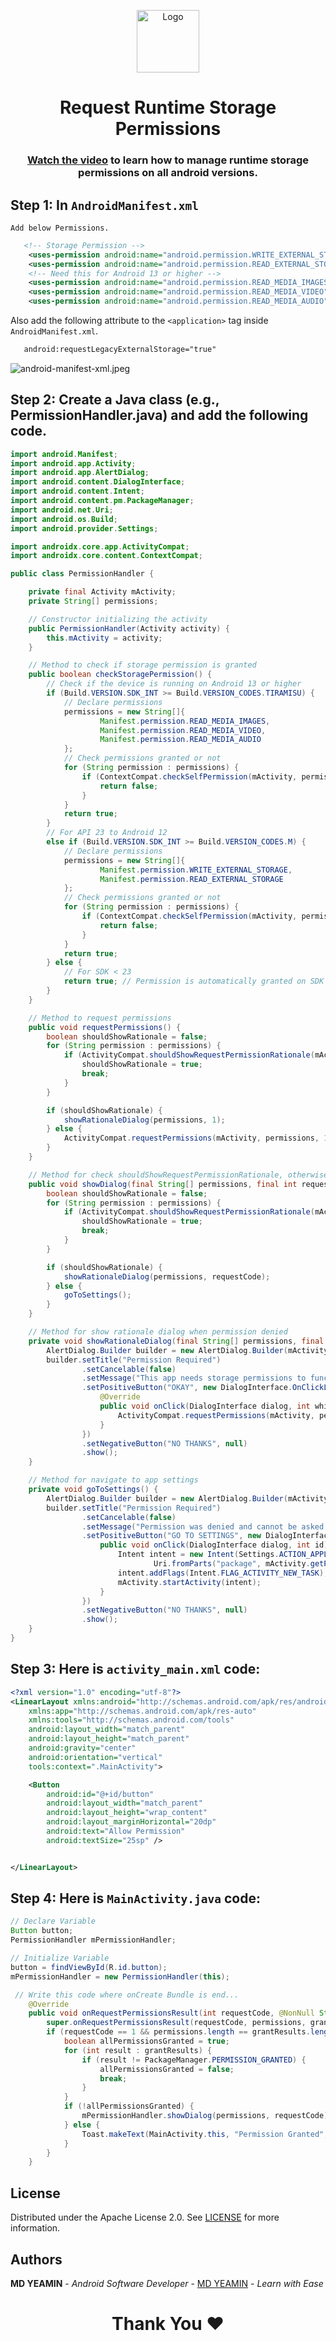 <p align="center">
  <a href="https://github.com/i-rin-eam">
    <img src="https://avatars.githubusercontent.com/u/154800878?s=400&u=5d18880cc28646190a19a971bfcdbc54644eab07&v=4" alt="Logo" width="100" height="100">
  </a> 
<h1 align='center'>Request Runtime Storage Permissions</h1>
<h3 align='center'>
    <a href="https://www.youtube.com/@LearnWithYeamin">Watch the video</a> to learn how to manage runtime storage permissions on all android versions.
</h3>
</p>

## Step 1: In `AndroidManifest.xml` <br>

`Add below Permissions.`
```xml
   <!-- Storage Permission -->
    <uses-permission android:name="android.permission.WRITE_EXTERNAL_STORAGE" />
    <uses-permission android:name="android.permission.READ_EXTERNAL_STORAGE" />
    <!-- Need this for Android 13 or higher -->
    <uses-permission android:name="android.permission.READ_MEDIA_IMAGES" />
    <uses-permission android:name="android.permission.READ_MEDIA_VIDEO" />
    <uses-permission android:name="android.permission.READ_MEDIA_AUDIO" />
```
Also add the following attribute to the `<application>` tag inside `AndroidManifest.xml`.
```xml
   android:requestLegacyExternalStorage="true"
```
<img src="https://raw.githubusercontent.com/i-rin-eam/storage-permission/main/images/android-manifest.png" alt="android-manifest-xml.jpeg">

## Step 2: Create a Java class (e.g., PermissionHandler.java) and add the following code.
```java
import android.Manifest;
import android.app.Activity;
import android.app.AlertDialog;
import android.content.DialogInterface;
import android.content.Intent;
import android.content.pm.PackageManager;
import android.net.Uri;
import android.os.Build;
import android.provider.Settings;

import androidx.core.app.ActivityCompat;
import androidx.core.content.ContextCompat;

public class PermissionHandler {

    private final Activity mActivity;
    private String[] permissions;

    // Constructor initializing the activity
    public PermissionHandler(Activity activity) {
        this.mActivity = activity;
    }

    // Method to check if storage permission is granted
    public boolean checkStoragePermission() {
        // Check if the device is running on Android 13 or higher
        if (Build.VERSION.SDK_INT >= Build.VERSION_CODES.TIRAMISU) {
            // Declare permissions
            permissions = new String[]{
                    Manifest.permission.READ_MEDIA_IMAGES,
                    Manifest.permission.READ_MEDIA_VIDEO,
                    Manifest.permission.READ_MEDIA_AUDIO
            };
            // Check permissions granted or not
            for (String permission : permissions) {
                if (ContextCompat.checkSelfPermission(mActivity, permission) != PackageManager.PERMISSION_GRANTED) {
                    return false;
                }
            }
            return true;
        }
        // For API 23 to Android 12
        else if (Build.VERSION.SDK_INT >= Build.VERSION_CODES.M) {
            // Declare permissions
            permissions = new String[]{
                    Manifest.permission.WRITE_EXTERNAL_STORAGE,
                    Manifest.permission.READ_EXTERNAL_STORAGE
            };
            // Check permissions granted or not
            for (String permission : permissions) {
                if (ContextCompat.checkSelfPermission(mActivity, permission) != PackageManager.PERMISSION_GRANTED) {
                    return false;
                }
            }
            return true;
        } else {
            // For SDK < 23
            return true; // Permission is automatically granted on SDK < 23 upon installation
        }
    }

    // Method to request permissions
    public void requestPermissions() {
        boolean shouldShowRationale = false;
        for (String permission : permissions) {
            if (ActivityCompat.shouldShowRequestPermissionRationale(mActivity, permission)) {
                shouldShowRationale = true;
                break;
            }
        }

        if (shouldShowRationale) {
            showRationaleDialog(permissions, 1);
        } else {
            ActivityCompat.requestPermissions(mActivity, permissions, 1);
        }
    }

    // Method for check shouldShowRequestPermissionRationale, otherwise redirects to app settings.
    public void showDialog(final String[] permissions, final int requestCode) {
        boolean shouldShowRationale = false;
        for (String permission : permissions) {
            if (ActivityCompat.shouldShowRequestPermissionRationale(mActivity, permission)) {
                shouldShowRationale = true;
                break;
            }
        }

        if (shouldShowRationale) {
            showRationaleDialog(permissions, requestCode);
        } else {
            goToSettings();
        }
    }

    // Method for show rationale dialog when permission denied
    private void showRationaleDialog(final String[] permissions, final int requestCode) {
        AlertDialog.Builder builder = new AlertDialog.Builder(mActivity);
        builder.setTitle("Permission Required")
                .setCancelable(false)
                .setMessage("This app needs storage permissions to function properly. Please grant all of them.")
                .setPositiveButton("OKAY", new DialogInterface.OnClickListener() {
                    @Override
                    public void onClick(DialogInterface dialog, int which) {
                        ActivityCompat.requestPermissions(mActivity, permissions, 1);
                    }
                })
                .setNegativeButton("NO THANKS", null)
                .show();
    }

    // Method for navigate to app settings
    private void goToSettings() {
        AlertDialog.Builder builder = new AlertDialog.Builder(mActivity);
        builder.setTitle("Permission Required")
                .setCancelable(false)
                .setMessage("Permission was denied and cannot be asked again. Please allow permission from app settings.")
                .setPositiveButton("GO TO SETTINGS", new DialogInterface.OnClickListener() {
                    public void onClick(DialogInterface dialog, int id) {
                        Intent intent = new Intent(Settings.ACTION_APPLICATION_DETAILS_SETTINGS,
                                Uri.fromParts("package", mActivity.getPackageName(), null));
                        intent.addFlags(Intent.FLAG_ACTIVITY_NEW_TASK);
                        mActivity.startActivity(intent);
                    }
                })
                .setNegativeButton("NO THANKS", null)
                .show();
    }
}
```
## Step 3: Here is `activity_main.xml` code: 
```xml
<?xml version="1.0" encoding="utf-8"?>
<LinearLayout xmlns:android="http://schemas.android.com/apk/res/android"
    xmlns:app="http://schemas.android.com/apk/res-auto"
    xmlns:tools="http://schemas.android.com/tools"
    android:layout_width="match_parent"
    android:layout_height="match_parent"
    android:gravity="center"
    android:orientation="vertical"
    tools:context=".MainActivity">

    <Button
        android:id="@+id/button"
        android:layout_width="match_parent"
        android:layout_height="wrap_content"
        android:layout_marginHorizontal="20dp"
        android:text="Allow Permission"
        android:textSize="25sp" />


</LinearLayout>
```
## Step 4: Here is `MainActivity.java` code: 
```java
// Declare Variable
Button button;
PermissionHandler mPermissionHandler;
```
```java
// Initialize Variable
button = findViewById(R.id.button);
mPermissionHandler = new PermissionHandler(this);
```
```java
 // Write this code where onCreate Bundle is end...
    @Override
    public void onRequestPermissionsResult(int requestCode, @NonNull String[] permissions, @NonNull int[] grantResults) {
        super.onRequestPermissionsResult(requestCode, permissions, grantResults);
        if (requestCode == 1 && permissions.length == grantResults.length) {
            boolean allPermissionsGranted = true;
            for (int result : grantResults) {
                if (result != PackageManager.PERMISSION_GRANTED) {
                    allPermissionsGranted = false;
                    break;
                }
            }
            if (!allPermissionsGranted) {
                mPermissionHandler.showDialog(permissions, requestCode);
            } else {
                Toast.makeText(MainActivity.this, "Permission Granted", Toast.LENGTH_SHORT).show();
            }
        }
    }
```
## License

Distributed under the Apache License 2.0. See <a href="https://github.com/i-rin-eam/mone-tag/blob/main/LICENSE">LICENSE</a> for more information.

## Authors

**MD YEAMIN** - *Android Software Developer* - <a href="https://github.com/i-rin-eam">MD YEAMIN</a> - *Learn with Ease*

<h1 align="center">Thank You ❤️</h1>
